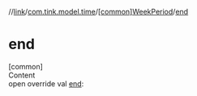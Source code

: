 //[link](../../index.md)/[com.tink.model.time](../index.md)/[[common]WeekPeriod](index.md)/[end](end.md)



# end  
[common]  
Content  
open override val [end](end.md): <ERROR CLASS>  



